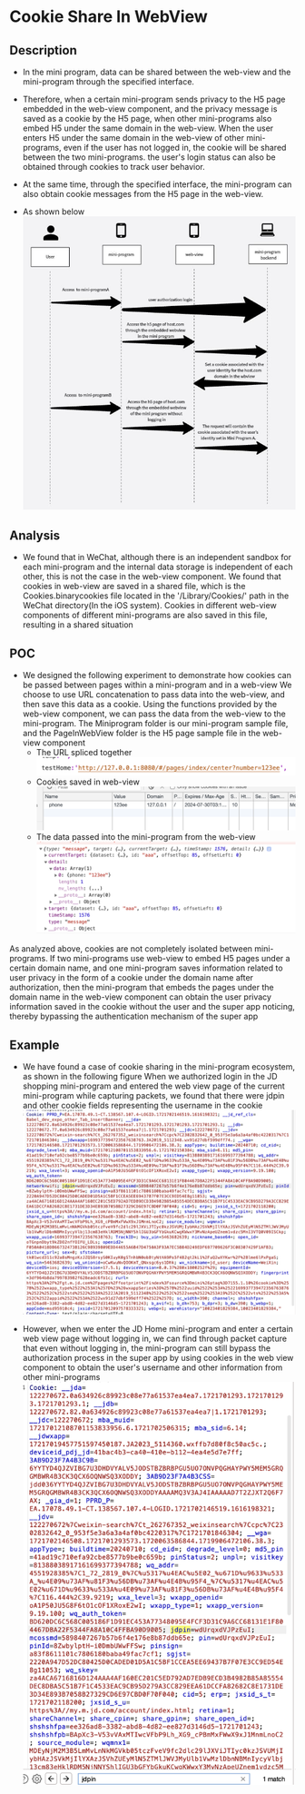 # Cookie Share In WebView
## Description
* In the mini program, data can be shared between the web-view and the mini-program through the specified interface.
* Therefore, when a certain mini-program sends privacy to the H5 page embedded in the web-view component, and the privacy message is saved as a cookie by the H5 page, when other mini-programs also embed H5 under the same domain in the web-view. When the user enters H5 under the same domain in the web-view of other mini-programs, even if the user has not logged in, the cookie will be shared between the two mini-programs. the user's login status can also be obtained through cookies to track user behavior.

* At the same time, through the specified interface, the mini-program can also obtain cookie messages from the H5 page in the web-view.
* As shown below
![](static/DataFlow.jpg) 

## Analysis
* We found that in WeChat, although there is an independent sandbox for each mini-program and the internal data storage is independent of each other, this is not the case in the web-view component. We found that cookies in web-view are saved in a shared file, which is the Cookies.binarycookies file located in the '/Library/Cookies/' path in the WeChat directory(In the iOS system). Cookies in different web-view components of different mini-programs are also saved in this file, resulting in a shared situation

## POC
* We designed the following experiment to demonstrate how cookies can be passed between pages within a mini-program and in a web-view
We choose to use URL concatenation to pass data into the web-view, and then save this data as a cookie. Using the functions provided by the web-view component, we can pass the data from the web-view to the mini-program.
The Miniprogram folder is our mini-program sample file, and the PageInWebView folder is the H5 page sample file in the web-view component
    * The URL spliced together
![alt text](static/src.png)
    * Cookies saved in web-view
![alt text](static/DataInWeb-viewCookie.png)
    * The data passed into the mini-program from the web-view
![alt text](static/DataInPost.png)

As analyzed above, cookies are not completely isolated between mini-programs. If two mini-programs use web-view to embed H5 pages under a certain domain name, and one mini-program saves information related to user privacy in the form of a cookie under the domain name after authorization, then the mini-program that embeds the pages under the domain name in the web-view component can obtain the user privacy information saved in the cookie without the user and the super app noticing, thereby bypassing the authentication mechanism of the super app

## Example
* We have found a case of cookie sharing in the mini-program ecosystem, as shown in the following figure
When we authorized login in the JD shopping mini-program and entered the web view page of the current mini-program while capturing packets, we found that there were jdpin and other cookie fields representing the username in the cookie
  ![alt text](static/image.png)

* However, when we enter the JD Home mini-program and enter a certain web view page without logging in, we can find through packet capture that even without logging in, the mini-program can still bypass the authorization process in the super app by using cookies in the web view component to obtain the user's username and other information from other mini-programs
  ![alt text](static/image_1.png)

